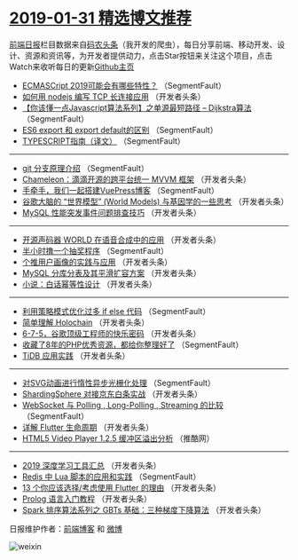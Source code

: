 # [2019-01-31 精选博文推荐](http://hao.caibaojian.com/date/2019/01/31)

[前端日报](http://caibaojian.com/c/news)栏目数据来自[码农头条](http://hao.caibaojian.com/)（我开发的爬虫），每日分享前端、移动开发、设计、资源和资讯等，为开发者提供动力，点击Star按钮来关注这个项目，点击Watch来收听每日的更新[Github主页](https://github.com/kujian/frontendDaily)
* [ECMASCript 2019可能会有哪些特性？](http://hao.caibaojian.com/99709.html) （SegmentFault）
* [如何用 nodejs 编写 TCP 长连接应用](http://hao.caibaojian.com/99723.html) （开发者头条）
* [【你该懂一点Javascript算法系列】之单源最短路径 &#8211; Dijkstra算法](http://hao.caibaojian.com/99704.html) （SegmentFault）
* [ES6 export 和 export default的区别](http://hao.caibaojian.com/99705.html) （SegmentFault）
* [TYPESCRIPT指南（译文）](http://hao.caibaojian.com/99713.html) （SegmentFault）

***
* [git 分支原理介绍](http://hao.caibaojian.com/99714.html) （SegmentFault）
* [Chameleon：滴滴开源的跨平台统一 MVVM 框架](http://hao.caibaojian.com/99739.html) （开发者头条）
* [手牵手，我们一起搭建VuePress博客](http://hao.caibaojian.com/99708.html) （SegmentFault）
* [谷歌大脑的 “世界模型” (World Models) 与基因学的一些思考](http://hao.caibaojian.com/99741.html) （开发者头条）
* [MySQL 性能突发事件问题排查技巧](http://hao.caibaojian.com/99720.html) （开发者头条）

***
* [开源声码器 WORLD 在语音合成中的应用](http://hao.caibaojian.com/99731.html) （开发者头条）
* [半小时撸一个抽奖程序](http://hao.caibaojian.com/99710.html) （SegmentFault）
* [个推用户画像的实践与应用](http://hao.caibaojian.com/99742.html) （开发者头条）
* [MySQL 分库分表及其平滑扩容方案](http://hao.caibaojian.com/99721.html) （开发者头条）
* [小说：白话幂等性设计](http://hao.caibaojian.com/99732.html) （开发者头条）

***
* [利用策略模式优化过多 if else 代码](http://hao.caibaojian.com/99711.html) （SegmentFault）
* [简单理解 Holochain](http://hao.caibaojian.com/99743.html) （开发者头条）
* [6-7-5，谷歌顶级工程师的快乐密码](http://hao.caibaojian.com/99722.html) （开发者头条）
* [收藏了8年的PHP优秀资源，都给你整理好了](http://hao.caibaojian.com/99701.html) （SegmentFault）
* [TiDB 应用实践](http://hao.caibaojian.com/99733.html) （开发者头条）

***
* [对SVG动画进行惰性异步光栅化处理](http://hao.caibaojian.com/99712.html) （SegmentFault）
* [ShardingSphere 对接京东白条实战](http://hao.caibaojian.com/99744.html) （开发者头条）
* [WebSocket 与 Polling , Long-Polling , Streaming 的比较](http://hao.caibaojian.com/99702.html) （SegmentFault）
* [详解 Flutter 生命周期](http://hao.caibaojian.com/99734.html) （开发者头条）
* [HTML5 Video Player 1.2.5 缓冲区溢出分析](http://hao.caibaojian.com/99768.html) （推酷网）

***
* [2019 深度学习工具汇总](http://hao.caibaojian.com/99724.html) （开发者头条）
* [Redis 中 Lua 脚本的应用和实践](http://hao.caibaojian.com/99703.html) （SegmentFault）
* [13 个你应该选择/考虑使用 Flutter 的理由](http://hao.caibaojian.com/99735.html) （开发者头条）
* [Prolog 语言入门教程](http://hao.caibaojian.com/99725.html) （开发者头条）
* [Spark 排序算法系列之 GBTs 基础：三种梯度下降算法](http://hao.caibaojian.com/99736.html) （开发者头条）

日报维护作者：[前端博客](http://caibaojian.com/) 和 [微博](http://caibaojian.com/go/weibo)

![weixin](https://user-images.githubusercontent.com/3055447/38468989-651132ac-3b80-11e8-8e6b-15122322a9d7.png)